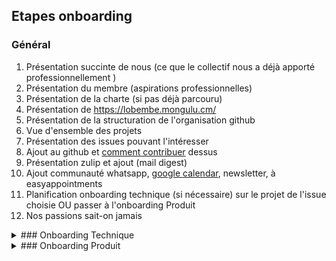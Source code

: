 
## Etapes onboarding

### Général

1. Présentation succinte de nous (ce que le collectif nous a déjà apporté professionnellement )
2. Présentation du membre (aspirations professionnelles)
3. Présentation de la charte (si pas déjà parcouru)
4. Présentation de https://lobembe.mongulu.cm/
5. Présentation de la structuration de l'organisation github
6. Vue d'ensemble des projets
7. Présentation des issues pouvant l'intéresser
8. Ajout au github et [comment contribuer](https://github.com/firstcontributions/first-contributions) dessus
9. Présentation zulip et ajout (mail digest)
10. Ajout communauté whatsapp, [google calendar](NjZkODkyNTUwNmUzMzJiY2M3ZmQwYjM5NDA1OThmNDEzZjNkODE1N2YxYWJjYzcyNjUwMTFkNjY4NGU1MDg1ZkBncm91cC5jYWxlbmRhci5nb29nbGUuY29t), newsletter, à easyappointments
11. Planification onboarding technique (si nécessaire) sur le projet de l'issue choisie OU passer à l'onboarding Produit
12. Nos passions sait-on jamais


<details>
  <summary> ### Onboarding Technique</summary>

  #### Commun

  0. Ajout à GitHub Education si la personne est étudiante.
  1. Cliquez sur le lien Gitpod et expliquez pendant son exécution (laissez le navigateur ouvert).
  2. Changez le thème de Gitpod si nécessaire et persistez celui-ci.
  3. Présentation des plugins [Cody](https://www.loom.com/share/bf13980faa7a4d3d8991c3cdc72e40ae?sid=bfdc7647-6674-4ff5-9493-dee725776588) et AWS Toolkit (CodeWhisperer).
  4. Ajout au channel des secrets pour configurer les informations demandées par Gitpod.
  5. Créez une branche (sans le "_") et ajoutez un espace (pre-commit corrige automatiquement) puis ajoutez un commentaire sur le fichier Python ou TensorFlow.
  6. Éteignez/redémarrez (obligation de passer par Gitpod et non GitHub sinon doublon/perte).
  7. Montrez où l'on peut modifier l'IDE par défaut.
  8. Créez la branche de travail et poussez (configurez Gitpod pour autoriser la lecture/écriture dans les dépôts + autorisez les popups).
  9. Créez une demande de fusion GitHub et analysez.
  10. Montrez comment, dans ce cas, recréer son environnement à partir de sa branche.

  #### Mtchoun-mouh

  1. Trouvez l'URL du site web dans la pull request et entrez un utilisateur.
  2. Récupérez l'URL d'accès à la console et visualisez l'utilisateur dans DynamoDB.
  3. À partir de DynamoDB, faites un bref aperçu du serverless [ici](https://www.youtube.com/watch?v=HaehHcLVCTo).
  4. Si vous travaillez sur le flux d'enregistrement : Accédez à AWS Lambda et effectuez une exécution positive (à partir du lambda-test-event.json).
  5. Ensuite, effectuez une exécution négative (ajoutez "zzz" dans le code).
  6. Si vous travaillez dans le flux de scan : Remplissez la base d'URL à l'aide du script et effectuez une exécution positive puis négative.

  #### Tchoung-te

  1. Activez l'ouverture de popups depuis l'instance et cliquez sur le lien vers Jupyter Lab (montrez le truc).
  2. Effectuez une tâche consistant à créer un nouveau notebook en partant du fichier le plus propre.
  3. Ouvrez ce fichier propre (refined-qualified) avec l'outil et montrez que vous pouvez utiliser Ctrl+F.
  4. Ouvrez également le fichier par Internet en utilisant Datasette-Lite (le lien se trouve dans le README) pour des besoins avancés.
  5. L'utilisateur crée ensuite un notebook et importe le dernier fichier (il devrait avoir l'autocomplétion grâce à NbQA).

</details>



<details>
    <summary> ### Onboarding Produit</summary>
</details>